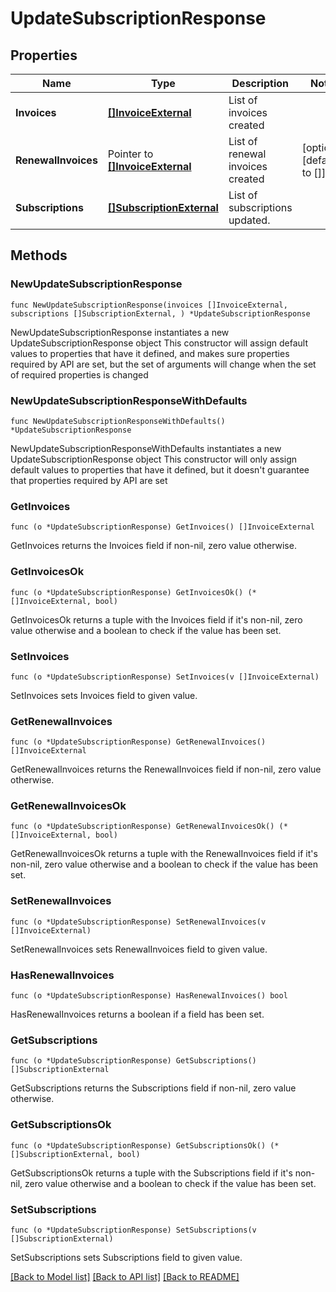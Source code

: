 # UpdateSubscriptionResponse

## Properties

Name | Type | Description | Notes
------------ | ------------- | ------------- | -------------
**Invoices** | [**[]InvoiceExternal**](InvoiceExternal.md) | List of invoices created | 
**RenewalInvoices** | Pointer to [**[]InvoiceExternal**](InvoiceExternal.md) | List of renewal invoices created | [optional] [default to []]
**Subscriptions** | [**[]SubscriptionExternal**](SubscriptionExternal.md) | List of subscriptions updated. | 

## Methods

### NewUpdateSubscriptionResponse

`func NewUpdateSubscriptionResponse(invoices []InvoiceExternal, subscriptions []SubscriptionExternal, ) *UpdateSubscriptionResponse`

NewUpdateSubscriptionResponse instantiates a new UpdateSubscriptionResponse object
This constructor will assign default values to properties that have it defined,
and makes sure properties required by API are set, but the set of arguments
will change when the set of required properties is changed

### NewUpdateSubscriptionResponseWithDefaults

`func NewUpdateSubscriptionResponseWithDefaults() *UpdateSubscriptionResponse`

NewUpdateSubscriptionResponseWithDefaults instantiates a new UpdateSubscriptionResponse object
This constructor will only assign default values to properties that have it defined,
but it doesn't guarantee that properties required by API are set

### GetInvoices

`func (o *UpdateSubscriptionResponse) GetInvoices() []InvoiceExternal`

GetInvoices returns the Invoices field if non-nil, zero value otherwise.

### GetInvoicesOk

`func (o *UpdateSubscriptionResponse) GetInvoicesOk() (*[]InvoiceExternal, bool)`

GetInvoicesOk returns a tuple with the Invoices field if it's non-nil, zero value otherwise
and a boolean to check if the value has been set.

### SetInvoices

`func (o *UpdateSubscriptionResponse) SetInvoices(v []InvoiceExternal)`

SetInvoices sets Invoices field to given value.


### GetRenewalInvoices

`func (o *UpdateSubscriptionResponse) GetRenewalInvoices() []InvoiceExternal`

GetRenewalInvoices returns the RenewalInvoices field if non-nil, zero value otherwise.

### GetRenewalInvoicesOk

`func (o *UpdateSubscriptionResponse) GetRenewalInvoicesOk() (*[]InvoiceExternal, bool)`

GetRenewalInvoicesOk returns a tuple with the RenewalInvoices field if it's non-nil, zero value otherwise
and a boolean to check if the value has been set.

### SetRenewalInvoices

`func (o *UpdateSubscriptionResponse) SetRenewalInvoices(v []InvoiceExternal)`

SetRenewalInvoices sets RenewalInvoices field to given value.

### HasRenewalInvoices

`func (o *UpdateSubscriptionResponse) HasRenewalInvoices() bool`

HasRenewalInvoices returns a boolean if a field has been set.

### GetSubscriptions

`func (o *UpdateSubscriptionResponse) GetSubscriptions() []SubscriptionExternal`

GetSubscriptions returns the Subscriptions field if non-nil, zero value otherwise.

### GetSubscriptionsOk

`func (o *UpdateSubscriptionResponse) GetSubscriptionsOk() (*[]SubscriptionExternal, bool)`

GetSubscriptionsOk returns a tuple with the Subscriptions field if it's non-nil, zero value otherwise
and a boolean to check if the value has been set.

### SetSubscriptions

`func (o *UpdateSubscriptionResponse) SetSubscriptions(v []SubscriptionExternal)`

SetSubscriptions sets Subscriptions field to given value.



[[Back to Model list]](../README.md#documentation-for-models) [[Back to API list]](../README.md#documentation-for-api-endpoints) [[Back to README]](../README.md)


